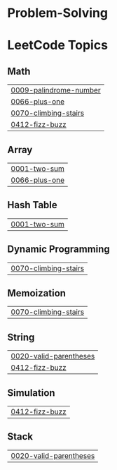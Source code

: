 # Problem-Solving
<!---LeetCode Topics Start-->
# LeetCode Topics
## Math
|  |
| ------- |
| [0009-palindrome-number](https://github.com/Anas-Nabil/Problem-Solving/tree/master/0009-palindrome-number) |
| [0066-plus-one](https://github.com/Anas-Nabil/Problem-Solving/tree/master/0066-plus-one) |
| [0070-climbing-stairs](https://github.com/Anas-Nabil/Problem-Solving/tree/master/0070-climbing-stairs) |
| [0412-fizz-buzz](https://github.com/Anas-Nabil/Problem-Solving/tree/master/0412-fizz-buzz) |
## Array
|  |
| ------- |
| [0001-two-sum](https://github.com/Anas-Nabil/Problem-Solving/tree/master/0001-two-sum) |
| [0066-plus-one](https://github.com/Anas-Nabil/Problem-Solving/tree/master/0066-plus-one) |
## Hash Table
|  |
| ------- |
| [0001-two-sum](https://github.com/Anas-Nabil/Problem-Solving/tree/master/0001-two-sum) |
## Dynamic Programming
|  |
| ------- |
| [0070-climbing-stairs](https://github.com/Anas-Nabil/Problem-Solving/tree/master/0070-climbing-stairs) |
## Memoization
|  |
| ------- |
| [0070-climbing-stairs](https://github.com/Anas-Nabil/Problem-Solving/tree/master/0070-climbing-stairs) |
## String
|  |
| ------- |
| [0020-valid-parentheses](https://github.com/Anas-Nabil/Problem-Solving/tree/master/0020-valid-parentheses) |
| [0412-fizz-buzz](https://github.com/Anas-Nabil/Problem-Solving/tree/master/0412-fizz-buzz) |
## Simulation
|  |
| ------- |
| [0412-fizz-buzz](https://github.com/Anas-Nabil/Problem-Solving/tree/master/0412-fizz-buzz) |
## Stack
|  |
| ------- |
| [0020-valid-parentheses](https://github.com/Anas-Nabil/Problem-Solving/tree/master/0020-valid-parentheses) |
<!---LeetCode Topics End-->